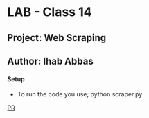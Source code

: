 
# LAB - Class 14
## Project: Web Scraping
## Author: Ihab Abbas

#### Setup
* To run the code you use;
    python scraper.py


[PR](https://github.com/ihababbas/web-scraper/pull/2)
